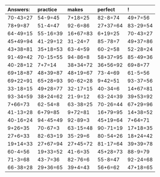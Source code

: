 | Answers: | practice | makes | perfect | ! |
| :--- | :--- | :--- | :--- | :--- |
| 70-43=27 | 54-9=45 | 7+18=25 | 82-8=74 | 49+7=56 | 
| 78+9=87 | 51-4=47 | 92-6=86 | 27+37=64 | 83-29=54 | 
| 64-49=15 | 55-16=39 | 16+67=83 | 6+19=25 | 70-43=27 | 
| 45+49=94 | 41-29=12 | 31-24=7 | 85-78=7 | 49+37=86 | 
| 43+38=81 | 35+18=53 | 63-4=59 | 60-2=58 | 52-28=24 | 
| 91-49=42 | 70-15=55 | 94-86=8 | 58+37=95 | 85-49=36 | 
| 40-28=12 | 7+7=14 | 38+34=72 | 36+56=92 | 69+8=77 | 
| 69+18=87 | 48+39=87 | 48+19=67 | 73-4=69 | 61-5=56 | 
| 69+22=91 | 65+28=93 | 90-62=28 | 9+42=51 | 93-37=56 | 
| 33-18=15 | 49+28=77 | 32-17=15 | 40-34=6 | 14+67=81 | 
| 93-34=59 | 38+24=62 | 21-9=12 | 63-24=39 | 39+53=92 | 
| 7+66=73 | 62-54=8 | 63-38=25 | 70-26=44 | 67+29=96 | 
| 41-13=28 | 6+79=85 | 9+72=81 | 16+79=95 | 14+38=52 | 
| 40-16=24 | 94-45=49 | 92-89=3 | 45+19=64 | 7+64=71 | 
| 9+26=35 | 70-67=3 | 63-15=48 | 90-71=19 | 17+18=35 | 
| 27+6=33 | 82-63=19 | 35-29=6 | 80-54=26 | 18+24=42 | 
| 19+14=33 | 27+67=94 | 27+45=72 | 81-17=64 | 39+39=78 | 
| 60-4=56 | 19+33=52 | 41-6=35 | 45+28=73 | 88-9=79 | 
| 71-3=68 | 43-7=36 | 82-76=6 | 55-8=47 | 92-24=68 | 
| 66-38=28 | 29+36=65 | 39+4=43 | 56+6=62 | 47+18=65 | 
